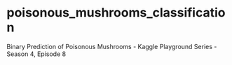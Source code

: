 # poisonous_mushrooms_classification
Binary Prediction of Poisonous Mushrooms - Kaggle Playground Series - Season 4, Episode 8
